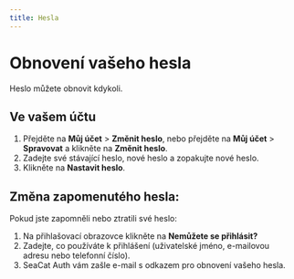```yaml
---
title: Hesla
---
```


# Obnovení vašeho hesla

Heslo můžete obnovit kdykoli.

## Ve vašem účtu

1. Přejděte na **Můj účet** > **Změnit heslo**, nebo přejděte na **Můj účet** > **Spravovat** a klikněte na **Změnit heslo**.
2. Zadejte své stávající heslo, nové heslo a zopakujte nové heslo.
3. Klikněte na **Nastavit heslo**.

## Změna zapomenutého hesla:

Pokud jste zapomněli nebo ztratili své heslo:

1. Na přihlašovací obrazovce klikněte na **Nemůžete se přihlásit?**
2. Zadejte, co používáte k přihlášení (uživatelské jméno, e-mailovou adresu nebo telefonní číslo).
3. SeaCat Auth vám zašle e-mail s odkazem pro obnovení vašeho hesla.